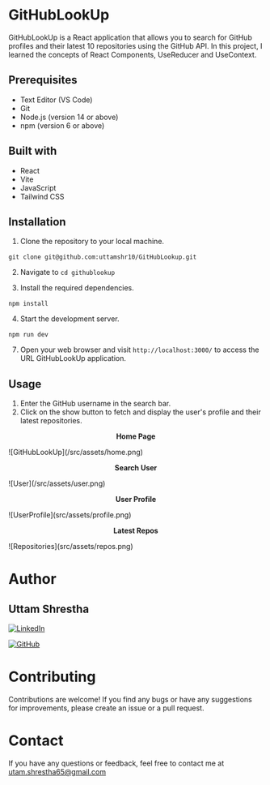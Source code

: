 # GitHubLookUp
GitHubLookUp is a React application that allows you to search for GitHub profiles and their latest 10 repositories using the GitHub API. In this project, I learned the concepts of React Components, UseReducer and UseContext.
## Prerequisites
- Text Editor (VS Code)
- Git
- Node.js (version 14 or above)
- npm (version 6 or above)

## Built with
- React
- Vite
- JavaScript
- Tailwind CSS

## Installation

1. Clone the repository to your local machine.
```
git clone git@github.com:uttamshr10/GitHubLookup.git
```

2. Navigate to `cd githublookup`

3. Install the required dependencies. 
```
npm install
```

4. Start the development server.
 ```
 npm run dev
 ```


7. Open your web browser and visit `http://localhost:3000/` to access the URL GitHubLookUp application.

## Usage

1. Enter the GitHub username in the search bar.
2. Click on the show button to fetch and display the user's profile and their latest repositories.

<p align="center"><b>Home Page</b></p>
![GitHubLookUp](/src/assets/home.png)

<p align="center"><b>Search User</b></p>
![User](/src/assets/user.png)

<p align="center"><b>User Profile</b></p>
![UserProfile](src/assets/profile.png)

<p align="center"><b>Latest Repos</b></p>
![Repositories](src/assets/repos.png)

# Author
## Uttam Shrestha
[![LinkedIn](https://img.shields.io/badge/-LinkedIn-blue?style=flat-square&logo=linkedin&logoColor=white)](https://www.linkedin.com/in/uttamshr/)

[![GitHub](https://img.shields.io/badge/GitHub-%23121011.svg?style=for-the-badge&logo=github&logoColor=white)](https://github.com/uttamshr10)



# Contributing

Contributions are welcome! If you find any bugs or have any suggestions for improvements, please create an issue or a pull request.

# Contact

If you have any questions or feedback, feel free to contact me at utam.shrestha65@gmail.com

